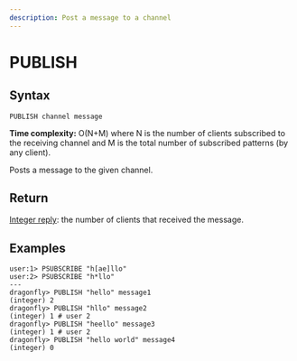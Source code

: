 ```yaml
---
description: Post a message to a channel
---
```


# PUBLISH

## Syntax

    PUBLISH channel message

**Time complexity:** O(N+M) where N is the number of clients subscribed to the receiving channel and M is the total number of subscribed patterns (by any client).

Posts a message to the given channel.

## Return

[Integer reply](https://redis.io/docs/reference/protocol-spec#resp-integers): the number of clients that received the message. 

## Examples

```shell
user:1> PSUBSCRIBE "h[ae]llo"
user:2> PSUBSCRIBE "h*llo"
---
dragonfly> PUBLISH "hello" message1
(integer) 2 
dragonfly> PUBLISH "hllo" message2
(integer) 1 # user 2
dragonfly> PUBLISH "heello" message3
(integer) 1 # user 2
dragonfly> PUBLISH "hello world" message4
(integer) 0
```
